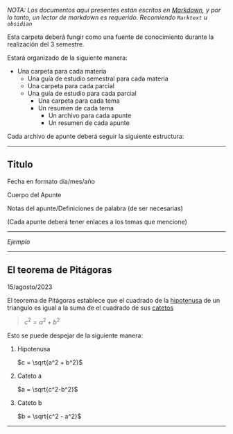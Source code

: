 *NOTA: Los documentos aquí presentes están escritos en [Markdown](https://es.wikipedia.org/wiki/Markdown), y por lo tanto, un lector de markdown es requerido. Recomiendo  `Marktext` u `obsidian`*

Esta carpeta deberá fungir como una fuente de conocimiento durante la realización del 3 semestre.

Estará organizado de la siguiente manera:

- Una carpeta para cada materia
  - Una guía de estudio semestral para cada materia
  - Una carpeta para cada parcial
  - Una guía de estudio para cada parcial
    + Una carpeta para cada tema
    + Un resumen de cada tema
      - Un archivo para cada apunte
      - Un resumen de cada apunte

Cada archivo de apunte deberá seguir la siguiente estructura:

<hr>
<h2>Titulo</h2>

Fecha en formato día/mes/año

Cuerpo del Apunte

Notas del apunte/Definiciones de palabra (de ser necesarias)   

(Cada apunte deberá tener enlaces a los temas que mencione) 

<hr>

*Ejemplo*  

<hr>
<h2> El teorema de Pitágoras </h2>
15/agosto/2023

El teorema de Pitágoras establece que el cuadrado de la [hipotenusa](triangulo.md) de un triangulo es igual a la suma de el cuadrado de sus [catetos](triangulo.md) 

> $c^2 = a^2 + b^2$

Esto se puede despejar de la siguiente manera:

1. Hipotenusa
   
   $c = \sqrt{a^2 + b^2}$ 
2. Cateto a
   
   $a = \sqrt{c^2-b^2}$
3. Cateto b
   
   $b = \sqrt{c^2 - a^2}$ 

<hr>
